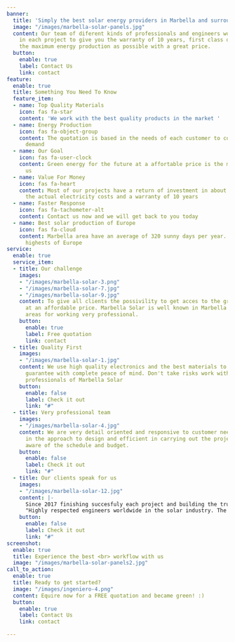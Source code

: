 ```yaml
---
banner:
  title: 'Simply the best solar energy providers in Marbella and surrounding areas '
  image: "/images/marbella-solar-panels.jpg"
  content: Our team of diferent kinds of professionals and engineers work eficiently
    in each project to give you the warranty of 10 years, first class quality and
    the maximum energy production as possible with a great price.
  button:
    enable: true
    label: Contact Us
    link: contact
feature:
  enable: true
  title: Something You Need To Know
  feature_item:
  - name: Top Quality Materials
    icon: fas fa-star
    content: 'We work with the best quality products in the market '
  - name: Energy Production
    icon: fas fa-object-group
    content: The quotation is based in the needs of each customer to cover the energy
      demand
  - name: Our Goal
    icon: fas fa-user-clock
    content: Green energy for the future at a affortable price is the mean goal for
      us
  - name: Value For Money
    icon: fas fa-heart
    content: Most of our projects have a return of investment in about 3 years with
      the actual electricity costs and a warranty of 10 years
  - name: Faster Response
    icon: fas fa-tachometer-alt
    content: Contact us now and we will get back to you today
  - name: Best solar production of Europe
    icon: fas fa-cloud
    content: Marbella area have an average of 320 sunny days per year. One of the
      highests of Europe
service:
  enable: true
  service_item:
  - title: Our challenge
    images:
    - "/images/marbella-solar-3.png"
    - "/images/marbella-solar-7.jpg"
    - "/images/marbella-solar-9.jpg"
    content: To give all clients the possivility to get acces to the green energy
      at an affordable price. Marbella Solar is well known in Marbella and surrounding
      areas for working very professional.
    button:
      enable: true
      label: Free quotation
      link: contact
  - title: Quality First
    images:
    - "/images/marbella-solar-1.jpg"
    content: We use high quality electronics and the best materials to give a 10-year
      guarantee with complete peace of mind. Don't take risks work with the better
      professionals of Marbella Solar
    button:
      enable: false
      label: Check it out
      link: "#"
  - title: Very professional team
    images:
    - "/images/marbella-solar-4.jpg"
    content: We are very detail oriented and responsive to customer needs. Been creative
      in the approach to design and efficient in carrying out the project. Always
      aware of the schedule and budget.
    button:
      enable: false
      label: Check it out
      link: "#"
  - title: Our clients speak for us
    images:
    - "/images/marbella-solar-12.jpg"
    content: |-
      Since 2017 finishing succesfuly each project and building the trust and reputation with each client.
      "Highly respected engineers worldwide in the solar industry. The attention to detail and the dynamism of the projects is fantastic. They offers practical and affordable solutions to today's common design and project management problems"
    button:
      enable: false
      label: Check it out
      link: "#"
screenshot:
  enable: true
  title: Experience the best <br> workflow with us
  image: "/images/marbella-solar-panels2.jpg"
call_to_action:
  enable: true
  title: Ready to get started?
  image: "/images/ingeniero-4.png"
  content: Equire now for a FREE quotation and became green! :)
  button:
    enable: true
    label: Contact Us
    link: contact

---
```

